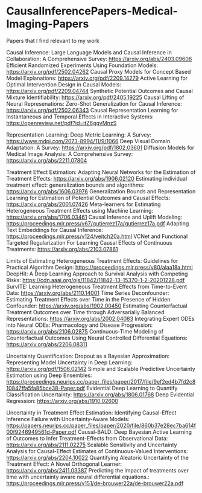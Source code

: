 # CausalInferencePapers-Medical-Imaging-Papers
Papers that I find relevant to my work

Causal Inference: 
Large Language Models and Causal Inference in Collaboration: A Comprehensive Survey: https://arxiv.org/abs/2403.09606
Efficient Randomized Experiments Using Foundation Models: https://arxiv.org/pdf/2502.04262
Causal Proxy Models for Concept Based Model Explanations: https://arxiv.org/pdf/2209.14279
Active Learning for Optimal Intervention Design in Causal Models: https://arxiv.org/pdf/2209.04744
Synthetic Potential Outcomes and Causal Mixture Identifiability: https://arxiv.org/pdf/2405.19225
Causal Lifting of Neural Represenations: Zero-Shot Generalization for Causal Inference: https://arxiv.org/pdf/2502.06343
Causal Representation Learning for Instantaneous and Temporal Effects in Interactive Systems: https://openreview.net/pdf?id=itZ6ggvMnzS

Representation Learning:
Deep Metric Learning: A Survey: https://www.mdpi.com/2073-8994/11/9/1066
Deep Visual Domain Adaptation: A Survey: https://arxiv.org/pdf/1802.03601
Diffusion Models for Medical Image Analysis: A Comprehensive Survey: https://arxiv.org/abs/2211.07804

Treatment Effect Estimation:
Adapting Neural Networks for the Estimation of Treatment Effects: https://arxiv.org/abs/1906.02120
Estimating individual treatment effect: generalization bounds and algorithms: https://arxiv.org/abs/1606.03976
Generalization Bounds and Representation Learning for Estimation of Potential Outcomes and Causal Effects: https://arxiv.org/abs/2001.07426
Meta-learners for Estimating Heterogeneous Treatment Effects using Machine Learning: https://arxiv.org/abs/1706.03461
Causal Inference and Uplift Modeling: https://proceedings.mlr.press/v67/gutierrez17a/gutierrez17a.pdf
Adapting Text Embeddings for Causal Inference: https://proceedings.mlr.press/v124/veitch20a.html
VCNet and Functional Targeted Regularization For Learning Causal Effects of Continuous Treatments: https://arxiv.org/abs/2103.07861

Limits of Estimating Heterogeneous Treatment Effects: Guidelines for Practical Algorithm Design: https://proceedings.mlr.press/v80/alaa18a.html
DeepHit: A Deep Learning Approach to Survival Analysis with Competing Risks: https://cdn.aaai.org/ojs/11842/11842-13-15370-1-2-20201228.pdf
SurvITE: Learning Heterogeneous Treatment Effects from Time-to-Event Data:  https://arxiv.org/abs/2110.14001
Time Series Deconfounder: Estimating Treatment Effects over Time in the Presence of Hidden Confounder: https://arxiv.org/abs/1902.00450
Estimating Counterfactual Treatment Outcomes over Time through Adversarially Balanced Representations: https://arxiv.org/abs/2002.04083
Integrating Expert ODEs into Neural ODEs: Pharmacology and Disease Progression: https://arxiv.org/abs/2106.02875
Continuous-Time Modeling of Counterfactual Outcomes Using Neural Controlled Differential Equations: https://arxiv.org/abs/2206.08311

Uncertainty Quantification:
Dropout as a Bayesian Approximation: Representing Model Uncertainty in Deep Learning: https://arxiv.org/pdf/1506.02142
Simple and Scalable Predictive Uncertainty Estimation using Deep Ensembles: https://proceedings.neurips.cc/paper_files/paper/2017/file/9ef2ed4b7fd2c810847ffa5fa85bce38-Paper.pdf
Evidential Deep Learning to Quantify Classification Uncertainty: https://arxiv.org/abs/1806.01768
Deep Evidential Regression: https://arxiv.org/abs/1910.02600

Uncertainty in Treatment Effect Estimation:
Identifying Causal-Effect Inference Failure with Uncertainty-Aware Models: https://papers.neurips.cc/paper_files/paper/2020/file/860b37e28ec7ba614f00f9246949561d-Paper.pdf
Causal-BALD: Deep Bayesian Active Learning of Outcomes to Infer Treatment-Effects from Observational Data: https://arxiv.org/abs/2111.02275
Scalable Sensitivity and Uncertainty Analysis for Causal-Effect Estimates of Continuous-Valued Interventions: https://arxiv.org/abs/2204.10022
Quantifying Aleatoric Uncertainty of the Treatment Effect: A Novel Orthogonal Learner: https://arxiv.org/abs/2411.03387
Predicting the impact of treatments over time with uncertainty aware neural differential equations.: https://proceedings.mlr.press/v151/de-brouwer22a/de-brouwer22a.pdf


